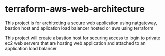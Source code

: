 # terraform-aws-web-architecture
This project is for architecting a secure web application using natgateway, bastion host and aplication load balancer hosted on aws using terraform

This project will create a bastion host for securing access to login to private ec2 web servers that are hosting web application and attached to an application load balancer
